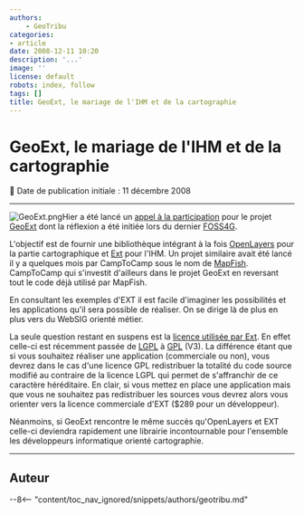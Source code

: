 ```yaml
---
authors:
    - GeoTribu
categories:
- article
date: 2008-12-11 10:20
description: '...'
image: ''
license: default
robots: index, follow
tags: []
title: GeoExt, le mariage de l'IHM et de la cartographie
---
```


# GeoExt, le mariage de l'IHM et de la cartographie

:calendar: Date de publication initiale : 11 décembre 2008

----

![GeoExt.png](/sites/default/files/Tuto/img/Blog/GeoExt.png)Hier a été lancé un [appel à la participation](http://www.geoext.org/trac/geoext/wiki/CallParticipation) pour le projet [GeoExt](http://www.geoext.org/trac/geoext "GeoExt") dont la réflexion a été initiée lors du dernier [FOSS4G](http://conference.osgeo.org/index.php/foss4g/2008 "FOSS4G 2008").

L'objectif est de fournir une bibliothèque intégrant à la fois [OpenLayers](http://openlayers.org/) pour la partie cartographique et [Ext](http://extjs.com/) pour l'IHM. Un projet similaire avait été lancé il y a quelques mois par CampToCamp sous le nom de [MapFish](http://trac.mapfish.org/trac/mapfish/wiki/Home). CampToCamp qui s'investit d'ailleurs dans le projet GeoExt en reversant tout le code déjà utilisé par MapFish.

En consultant les exemples d'EXT il est facile d'imaginer les possibilités et les applications qu'il sera possible de réaliser. On se dirige là de plus en plus vers du WebSIG orienté métier.

La seule question restant en suspens est la [licence utilisée par Ext](http://extjs.com/products/license.php). En effet celle-ci est récemment passée de [LGPL](http://fr.wikipedia.org/wiki/Licence_publique_g%C3%A9n%C3%A9rale_limit%C3%A9e_GNU) à [GPL](http://fr.wikipedia.org/wiki/Licence_publique_g%C3%A9n%C3%A9rale_GNU) (V3). La différence étant que si vous souhaitez réaliser une application (commerciale ou non), vous devrez dans le cas d'une licence GPL redistribuer la totalité du code source modifié au contraire de la licence LGPL qui permet de s'affranchir de ce caractère héréditaire. En clair, si vous mettez en place une application mais que vous ne souhaitez pas redistribuer les sources vous devrez alors vous orienter vers la licence commerciale d'EXT ($289 pour un développeur).

Néanmoins, si GeoExt rencontre le même succès qu'OpenLayers et EXT celle-ci deviendra rapidement une librairie incontournable pour l'ensemble les développeurs informatique orienté cartographie.

----

## Auteur

--8<-- "content/toc_nav_ignored/snippets/authors/geotribu.md"
